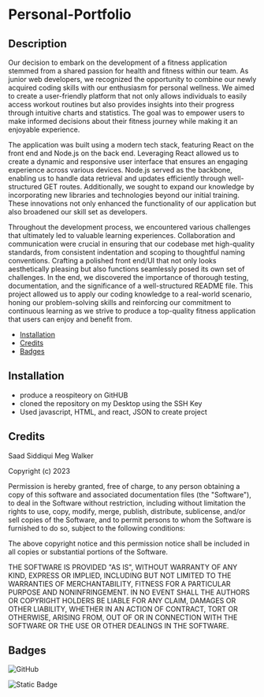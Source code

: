 # Personal-Portfolio
## Description
Our decision to embark on the development of a fitness application stemmed from a shared passion for health and fitness within our team. As junior web developers, we recognized the opportunity to combine our newly acquired coding skills with our enthusiasm for personal wellness. We aimed to create a user-friendly platform that not only allows individuals to easily access workout routines but also provides insights into their progress through intuitive charts and statistics. The goal was to empower users to make informed decisions about their fitness journey while making it an enjoyable experience.

The application was built using a modern tech stack, featuring React on the front end and Node.js on the back end. Leveraging React allowed us to create a dynamic and responsive user interface that ensures an engaging experience across various devices. Node.js served as the backbone, enabling us to handle data retrieval and updates efficiently through well-structured GET routes. Additionally, we sought to expand our knowledge by incorporating new libraries and technologies beyond our initial training. These innovations not only enhanced the functionality of our application but also broadened our skill set as developers.

Throughout the development process, we encountered various challenges that ultimately led to valuable learning experiences. Collaboration and communication were crucial in ensuring that our codebase met high-quality standards, from consistent indentation and scoping to thoughtful naming conventions. Crafting a polished front end/UI that not only looks aesthetically pleasing but also functions seamlessly posed its own set of challenges. In the end, we discovered the importance of thorough testing, documentation, and the significance of a well-structured README file. This project allowed us to apply our coding knowledge to a real-world scenario, honing our problem-solving skills and reinforcing our commitment to continuous learning as we strive to produce a top-quality fitness application that users can enjoy and benefit from.

- [Installation](#installation)
- [Credits](#credits)
- [Badges](#badges)

## Installation
- produce a reospiteory on GitHUB
- cloned the repository on my Desktop using the SSH Key
- Used javascript, HTML, and react, JSON to create project

## Credits
Saad Siddiqui
Meg Walker



Copyright (c) 2023 

Permission is hereby granted, free of charge, to any person obtaining a copy
of this software and associated documentation files (the "Software"), to deal
in the Software without restriction, including without limitation the rights
to use, copy, modify, merge, publish, distribute, sublicense, and/or sell
copies of the Software, and to permit persons to whom the Software is
furnished to do so, subject to the following conditions:

The above copyright notice and this permission notice shall be included in all
copies or substantial portions of the Software.

THE SOFTWARE IS PROVIDED "AS IS", WITHOUT WARRANTY OF ANY KIND, EXPRESS OR
IMPLIED, INCLUDING BUT NOT LIMITED TO THE WARRANTIES OF MERCHANTABILITY,
FITNESS FOR A PARTICULAR PURPOSE AND NONINFRINGEMENT. IN NO EVENT SHALL THE
AUTHORS OR COPYRIGHT HOLDERS BE LIABLE FOR ANY CLAIM, DAMAGES OR OTHER
LIABILITY, WHETHER IN AN ACTION OF CONTRACT, TORT OR OTHERWISE, ARISING FROM,
OUT OF OR IN CONNECTION WITH THE SOFTWARE OR THE USE OR OTHER DEALINGS IN THE
SOFTWARE.

## Badges
![GitHub](https://img.shields.io/github/license/mashape/apistatus)

![Static Badge](https://img.shields.io/badge/Thankyou_for_visiting-red)

